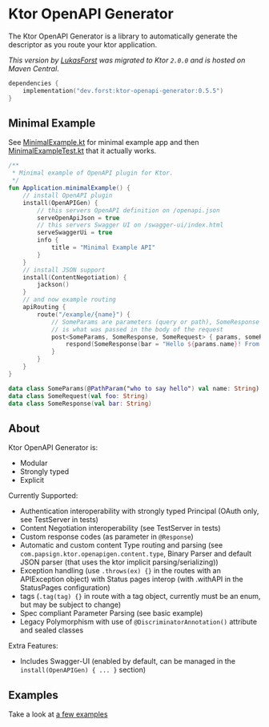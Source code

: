 # Ktor OpenAPI Generator

The Ktor OpenAPI Generator is a library to automatically generate the descriptor as you route your ktor application.

_This version by [LukasForst](https://github.com/LukasForst) was migrated to Ktor `2.0.0` and is hosted on Maven
Central_.

```kotlin
dependencies {
    implementation("dev.forst:ktor-openapi-generator:0.5.5")
}
```

## Minimal Example

See [MinimalExample.kt](src/test/kotlin/MinimalExample.kt) for minimal example app and
then [MinimalExampleTest.kt](src/test/kotlin/MinimalExampleTest.kt) that it actually works.

```kotlin
/**
 * Minimal example of OpenAPI plugin for Ktor.
 */
fun Application.minimalExample() {
    // install OpenAPI plugin
    install(OpenAPIGen) {
        // this servers OpenAPI definition on /openapi.json
        serveOpenApiJson = true
        // this servers Swagger UI on /swagger-ui/index.html
        serveSwaggerUi = true
        info {
            title = "Minimal Example API"
        }
    }
    // install JSON support
    install(ContentNegotiation) {
        jackson()
    }
    // and now example routing
    apiRouting {
        route("/example/{name}") {
            // SomeParams are parameters (query or path), SomeResponse is what the backend returns and SomeRequest
            // is what was passed in the body of the request
            post<SomeParams, SomeResponse, SomeRequest> { params, someRequest ->
                respond(SomeResponse(bar = "Hello ${params.name}! From body: ${someRequest.foo}."))
            }
        }
    }
}

data class SomeParams(@PathParam("who to say hello") val name: String)
data class SomeRequest(val foo: String)
data class SomeResponse(val bar: String)
```

## About

Ktor OpenAPI Generator is:

- Modular
- Strongly typed
- Explicit

Currently Supported:

- Authentication interoperability with strongly typed Principal (OAuth only, see TestServer in tests)
- Content Negotiation interoperability (see TestServer in tests)
- Custom response codes (as parameter in `@Response`)
- Automatic and custom content Type routing and parsing (see `com.papsign.ktor.openapigen.content.type`, Binary Parser
  and default JSON parser (that uses the ktor implicit parsing/serializing))
- Exception handling (use `.throws(ex) {}` in the routes with an APIException object) with Status pages interop (with
  .withAPI in the StatusPages configuration)
- tags (`.tag(tag) {}` in route with a tag object, currently must be an enum, but may be subject to change)
- Spec compliant Parameter Parsing (see basic example)
- Legacy Polymorphism with use of `@DiscriminatorAnnotation()` attribute and sealed classes

Extra Features:

- Includes Swagger-UI (enabled by default, can be managed in the `install(OpenAPIGen) { ... }` section)

## Examples

Take a look at [a few examples](https://github.com/papsign/Ktor-OpenAPI-Generator/wiki/A-few-examples)
